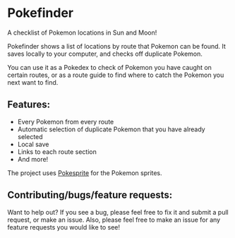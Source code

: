 # Pokefinder
A checklist of Pokemon locations in Sun and Moon!

Pokefinder shows a list of locations by route that Pokemon can be found. It saves locally to your computer, and checks off duplicate Pokemon.

You can use it as a Pokedex to check of Pokemon you have caught on certain routes, or as a route guide to find where to catch the Pokemon you next want to find.

## Features:
* Every Pokemon from every route
* Automatic selection of duplicate Pokemon that you have already selected
* Local save
* Links to each route section
* And more!

The project uses [Pokesprite](https://github.com/msikma/pokesprite) for the Pokemon sprites.

## Contributing/bugs/feature requests:
Want to help out? If you see a bug, please feel free to fix it and submit a pull request, or make an issue. Also, please feel free to make an issue for any feature requests you would like to see!
